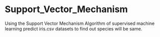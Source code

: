 # Support_Vector_Mechanism
Using the Support Vector Mechanism Algorithm of supervised machine learning predict iris.csv datasets to find out species will be same.
